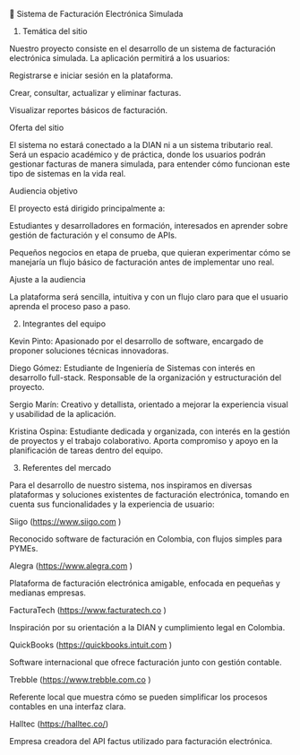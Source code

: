 📑 Sistema de Facturación Electrónica Simulada
1. Temática del sitio

Nuestro proyecto consiste en el desarrollo de un sistema de facturación electrónica simulada. La aplicación permitirá a los usuarios:

Registrarse e iniciar sesión en la plataforma.

Crear, consultar, actualizar y eliminar facturas.

Visualizar reportes básicos de facturación.

Oferta del sitio

El sistema no estará conectado a la DIAN ni a un sistema tributario real. Será un espacio académico y de práctica, donde los usuarios podrán gestionar facturas de manera simulada, para entender cómo funcionan este tipo de sistemas en la vida real.

Audiencia objetivo

El proyecto está dirigido principalmente a:

Estudiantes y desarrolladores en formación, interesados en aprender sobre gestión de facturación y el consumo de APIs.

Pequeños negocios en etapa de prueba, que quieran experimentar cómo se manejaría un flujo básico de facturación antes de implementar uno real.

Ajuste a la audiencia

La plataforma será sencilla, intuitiva y con un flujo claro para que el usuario aprenda el proceso paso a paso.

2. Integrantes del equipo

Kevin Pinto: Apasionado por el desarrollo de software, encargado de proponer soluciones técnicas innovadoras.

Diego Gómez: Estudiante de Ingeniería de Sistemas con interés en desarrollo full-stack. Responsable de la organización y estructuración del proyecto.

Sergio Marín: Creativo y detallista, orientado a mejorar la experiencia visual y usabilidad de la aplicación.

Kristina Ospina: Estudiante dedicada y organizada, con interés en la gestión de proyectos y el trabajo colaborativo. Aporta compromiso y apoyo en la planificación de tareas dentro del equipo.

3. Referentes del mercado

Para el desarrollo de nuestro sistema, nos inspiramos en diversas plataformas y soluciones existentes de facturación electrónica, tomando en cuenta sus funcionalidades y la experiencia de usuario:

Siigo (https://www.siigo.com
)

Reconocido software de facturación en Colombia, con flujos simples para PYMEs.

Alegra (https://www.alegra.com
)

Plataforma de facturación electrónica amigable, enfocada en pequeñas y medianas empresas.

FacturaTech (https://www.facturatech.co
)

Inspiración por su orientación a la DIAN y cumplimiento legal en Colombia.

QuickBooks (https://quickbooks.intuit.com
)

Software internacional que ofrece facturación junto con gestión contable.

Trebble (https://www.trebble.com.co
)

Referente local que muestra cómo se pueden simplificar los procesos contables en una interfaz clara.

Halltec (https://halltec.co/)

Empresa creadora del API factus utilizado para facturación electrónica.